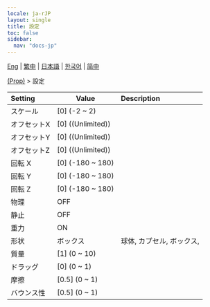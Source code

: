 ```yaml
---
locale: ja-rJP
layout: single
title: 設定
toc: false
sidebar:
  nav: "docs-jp"
---
```

[Eng](/dancexr/menu/2025.4/prop/settings) | [繁中](/tw/dancexr/menu/2025.4/prop/settings) | [日本語](/jp/dancexr/menu/2025.4/prop/settings) | [한국어](/kr/dancexr/menu/2025.4/prop/settings) | [简中](/zh/dancexr/menu/2025.4/prop/settings)

[(Prop)](../menu#(Prop)) > 設定



| Setting | Value | Description |
| :--- | --- | :--- |
| スケール | [0] (-2 ~ 2) | 
| オフセットX | [0] ((Unlimited)) | 
| オフセットY | [0] ((Unlimited)) | 
| オフセットZ | [0] ((Unlimited)) | 
| 回転 X | [0] (-180 ~ 180) | 
| 回転 Y | [0] (-180 ~ 180) | 
| 回転 Z | [0] (-180 ~ 180) | 
| 物理 | OFF | 
| 静止 | OFF | 
| 重力 | ON | 
| 形状 | ボックス | 球体, カプセル, ボックス, 
| 質量 | [1] (0 ~ 10) | 
| ドラッグ | [0] (0 ~ 1) | 
| 摩擦 | [0.5] (0 ~ 1) | 
| バウンス性 | [0.5] (0 ~ 1) | 
